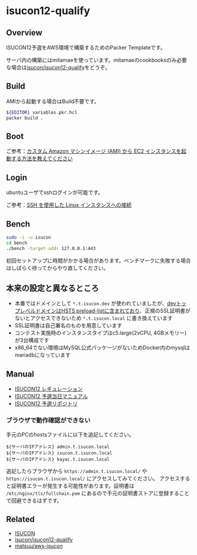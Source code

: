 # isucon12-qualify

## Overview

ISUCON12予選をAWS環境で構築するためのPacker Templateです。


サーバ内の構築にはmitamaeを使っています。mitamaeのcookbooksのみ必要な場合は[isucon/isucon12-qualify](https://github.com/isucon/isucon12-qualify)をどうぞ。

## Build

AMIから起動する場合はBuild不要です。

```sh
${EDITOR} variables.pkr.hcl
packer build .
```

## Boot

ご参考：[カスタム Amazon マシンイメージ (AMI) から EC2 インスタンスを起動する方法を教えてください](https://aws.amazon.com/jp/premiumsupport/knowledge-center/launch-instance-custom-ami/)

## Login

ubuntuユーザでsshログインが可能です。

ご参考：[SSH を使用した Linux インスタンスへの接続](https://docs.aws.amazon.com/ja_jp/AWSEC2/latest/UserGuide/AccessingInstancesLinux.html)

## Bench

```sh
sudo -i -u isucon
cd bench
./bench -target-addr 127.0.0.1:443
```

初回セットアップに時間がかかる場合があります。ベンチマークに失敗する場合はしばらく待ってからやり直してください。

## 本来の設定と異なるところ

* 本番ではドメインとして `*.t.isucon.dev` が使われていましたが、[devトップレベルドメインはHSTS preload-listに含まれており](https://ja.wikipedia.org/wiki/.dev)、正規のSSL証明書がないとアクセスできないため `*.t.isucon.local` に書き換えています
* SSL証明書は自己署名のものを用意しています
* コンテスト実施時のインスタンスタイプはc5.large(2vCPU, 4GBメモリー)が3台構成です
* x86\_64でない環境はMySQL公式パッケージがないためDocker内のmysqlはmariadbになっています

## Manual

* [ISUCON12 レギュレーション](https://isucon.net/archives/56671734.html)
* [ISUCON12 予選当日マニュアル](https://gist.github.com/mackee/4320c18919c8f6f1867849378a17e651)
* [ISUCON12 予選リポジトリ](https://github.com/isucon/isucon12-qualify)

### ブラウザで動作確認ができない

手元のPCのhostsファイルに以下を追記してください。

```
${サーバのIPアドレス} admin.t.isucon.local
${サーバのIPアドレス} isucon.t.isucon.local
${サーバのIPアドレス} kayac.t.isucon.local
```

追記したらブラウザから `https://admin.t.isucon.local/` や `https://isucon.t.isucon.local/` にアクセスしてみてください。
アクセスすると証明書エラーが発生する可能性があります。証明書は `/etc/nginx/tls/fullchain.pem` にあるので手元の証明書ストアに登録することで回避できるはずです。

## Related

* [ISUCON](https://isucon.net/)
* [isucon/isucon12-qualify](https://github.com/isucon/isucon12-qualify)
* [matsuu/aws-isucon](https://github.com/matsuu/aws-isucon)
